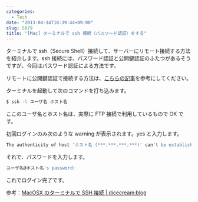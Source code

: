 ```yaml
---
categories:
  - Tech
date: "2013-04-14T18:39:44+09:00"
slug: 5679
title: "[Mac] ターミナルで ssh 接続（パスワード認証）をする"
---
```


ターミナルで ssh（Secure Shell）接続して、サーバーにリモート接続する方法を紹介します。ssh 接続には、パスワード認証と公開鍵認証のふたつがあるそうですが、今回はパスワード認証による方法です。

リモートに公開鍵認証で接続する方法は、[こちらの記事](http://rakuishi.com/archives/5680/)を参考にしてください。

ターミナルを起動して次のコマンドを打ち込みます。

```bash
$ ssh -l ユーザ名 ホスト名
```

ここのユーザ名とホスト名は、実際に FTP 接続で利用しているもので OK です。

初回ログインのみ次のような warning が表示されます。yes と入力します。

```bash
The authenticity of host 'ホスト名 (***.***.***.***)' can't be established. DSA key fingerprint is **:**:**:**:**:**:**:**:**:**:**:**:**:**:**:**. Are you sure you want to continue connecting (yes/no)? yes
```

それで、パスワードを入力します。

```bash
ユーザ名@ホスト名's password:
```

これでログイン完了です。

参考：[MacOSX のターミナルで SSH 接続 | dicecream:blog](http://blog.dicecream.net/2010/03/macosxssh.php)
